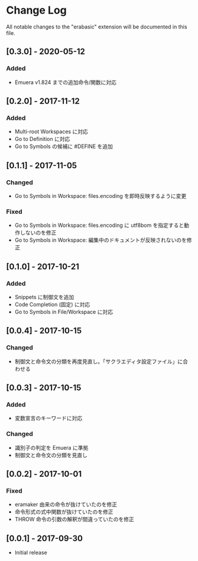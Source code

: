 # Change Log
All notable changes to the "erabasic" extension will be documented in this file.

## [0.3.0] - 2020-05-12
### Added
- Emuera v1.824 までの追加命令/関数に対応

## [0.2.0] - 2017-11-12
### Added
- Multi-root Workspaces に対応
- Go to Definition に対応
- Go to Symbols の候補に #DEFINE を追加

## [0.1.1] - 2017-11-05
### Changed
- Go to Symbols in Workspace: files.encoding を即時反映するように変更

### Fixed
- Go to Symbols in Workspace: files.encoding に utf8bom を指定すると動作しないのを修正
- Go to Symbols in Workspace: 編集中のドキュメントが反映されないのを修正

## [0.1.0] - 2017-10-21
### Added
- Snippets に制御文を追加
- Code Completion (固定) に対応
- Go to Symbols in File/Workspace に対応

## [0.0.4] - 2017-10-15
### Changed
- 制御文と命令文の分類を再度見直し。「サクラエディタ設定ファイル」に合わせる

## [0.0.3] - 2017-10-15
### Added
- 変数宣言のキーワードに対応

### Changed
- 識別子の判定を Emuera に準拠
- 制御文と命令文の分類を見直し

## [0.0.2] - 2017-10-01
### Fixed
- eramaker 由来の命令が抜けていたのを修正
- 命令形式の式中関数が抜けていたのを修正
- THROW 命令の引数の解釈が間違っていたのを修正

## [0.0.1] - 2017-09-30
- Initial release
